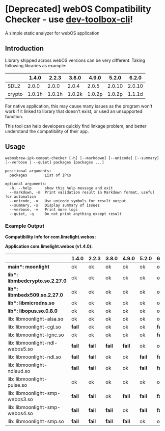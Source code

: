 # [Deprecated] webOS Compatibility Checker - use [dev-toolbox-cli](https://github.com/webosbrew/dev-toolbox-cli)!

A simple static analyzer for webOS application

## Introduction

Library shipped across webOS versions can be very different. Taking following libraries as example:

|        | 1.4.0  | 2.2.3  | 3.8.0  | 4.9.0  | 5.2.0  | 6.2.0  |
|--------|--------|--------|--------|--------|--------|--------|
| SDL2   | 2.0.0  | 2.0.0  | 2.0.4  | 2.0.5  | 2.0.10 | 2.0.10 |
| crypto | 1.0.1h | 1.0.1h | 1.0.2k | 1.0.2p | 1.0.2p | 1.1.1d |

For native application, this may cause many issues as the program won't work if it linked to library that doesn't exist,
or used an unsupported function.

This tool can help developers quickly find linkage problem, and better understand the compatibility of their app.

## Usage

```
webosbrew-ipk-compat-checker [-h] [--markdown] [--unicode] [--summary] [--verbose | --quiet] packages [packages ...]

positional arguments:
  packages        List of IPKs

optional arguments:
  -h, --help      show this help message and exit
  --markdown, -m  Print validation result in Markdown format, useful for automation
  --unicode, -u   Use unicode symbols for result output
  --summary, -s   Display summary of issues
  --verbose, -v   Print more logs
  --quiet, -q     Do not print anything except result
```

### Example Output

**Compatibility info for com.limelight.webos:**

**Application com.limelight.webos (v1.4.0):**


|                                    | 1.4.0    | 2.2.3    | 3.8.0    | 4.9.0    | 5.2.0    | 6.2.0    |
|------------------------------------|----------|----------|----------|----------|----------|----------|
| **main\*: moonlight**              | ok       | ok       | ok       | ok       | ok       | ok       |
| **lib\*: libmbedcrypto.so.2.27.0** | ok       | ok       | ok       | ok       | ok       | ok       |
| **lib\*: libmbedx509.so.2.27.0**   | ok       | ok       | ok       | ok       | ok       | ok       |
| **lib\*: libmicrodns.so**          | ok       | ok       | ok       | ok       | ok       | ok       |
| **lib\*: libopus.so.0.8.0**        | ok       | ok       | ok       | ok       | ok       | ok       |
| lib: libmoonlight-alsa.so          | ok       | ok       | ok       | ok       | ok       | ok       |
| lib: libmoonlight-cgl.so           | **fail** | ok       | ok       | ok       | ok       | **fail** |
| lib: libmoonlight-lgnc.so          | ok       | ok       | ok       | ok       | ok       | **fail** |
| lib: libmoonlight-ndl-webos5.so    | **fail** | **fail** | **fail** | **fail** | ok       | ok       |
| lib: libmoonlight-ndl.so           | **fail** | **fail** | ok       | ok       | **fail** | **fail** |
| lib: libmoonlight-ndlaud.so        | **fail** | **fail** | ok       | ok       | **fail** | **fail** |
| lib: libmoonlight-pulse.so         | ok       | ok       | ok       | ok       | ok       | ok       |
| lib: libmoonlight-smp-webos3.so    | **fail** | **fail** | ok       | **fail** | **fail** | **fail** |
| lib: libmoonlight-smp-webos4.so    | **fail** | **fail** | **fail** | ok       | **fail** | **fail** |
| lib: libmoonlight-smp.so           | **fail** | **fail** | **fail** | **fail** | ok       | ok       |
